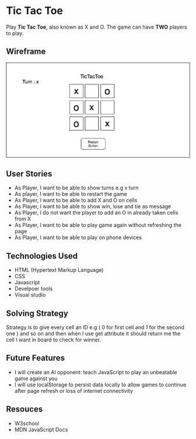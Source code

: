 # Tic Tac Toe

Play **Tic Tac Toe**, also known as X and O. The game can  have **TWO** players to play.

## Wireframe

![Tic tac toe wireframe](Images/wireframe.jpg)

## User Stories

* As Player, I want to be able to show turns e.g x turn
* As player, I want to be able to restart the game
* As Player, I want to be able to add X and O on cells
* As Player, I want to be able to show win, lose and tie as message
* As Player, I do not want the player to add an O in already taken cells from X  
* As Player,  I want to be able to play game again without refreshing the page
* As Player, I want to be able to play on phone devices

## Technologies Used

* HTML  (Hypertext Markup Language)
* CSS
* Javascript
* Develpoer tools
* Visual studio

## Solving Strategy

 Strategy is to give every cell an ID e.g ( 0 for first cell and 1 for the second one ) and so on and then when I use get attribute it should return me the cell I want in board to check for winner.

## Future Features

* I will create an AI opponent: teach JavaScript to play an unbeatable game against you
* I will use localStorage to persist data locally to allow games to continue after page refresh or loss of internet connectivity

## Resouces

* W3school
* MDN JavaScript Docs
